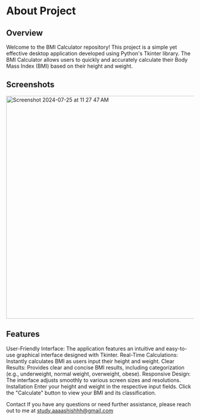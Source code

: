 


# About Project

## Overview

Welcome to the BMI Calculator repository! This project is a simple yet effective desktop application developed using Python's Tkinter library. The BMI Calculator allows users to quickly and accurately calculate their Body Mass Index (BMI) based on their height and weight.



## Screenshots

<img width="600" alt="Screenshot 2024-07-25 at 11 27 47 AM" src="https://github.com/user-attachments/assets/c4638af1-f32f-426f-a5a3-2cb9c05d735b">


## Features

User-Friendly Interface: The application features an intuitive and easy-to-use graphical interface designed with Tkinter.
Real-Time Calculations: Instantly calculates BMI as users input their height and weight.
Clear Results: Provides clear and concise BMI results, including categorization (e.g., underweight, normal weight, overweight, obese).
Responsive Design: The interface adjusts smoothly to various screen sizes and resolutions.
Installation
Enter your height and weight in the respective input fields.
Click the "Calculate" button to view your BMI and its classification.






Contact
If you have any questions or need further assistance, please reach out to me at study.aaaashishhh@gmail.com
